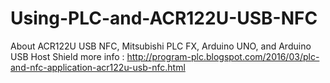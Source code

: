 # Using-PLC-and-ACR122U-USB-NFC
About ACR122U USB NFC, Mitsubishi PLC FX, Arduino UNO, and Arduino USB Host Shield
more info : http://program-plc.blogspot.com/2016/03/plc-and-nfc-application-acr122u-usb-nfc.html
